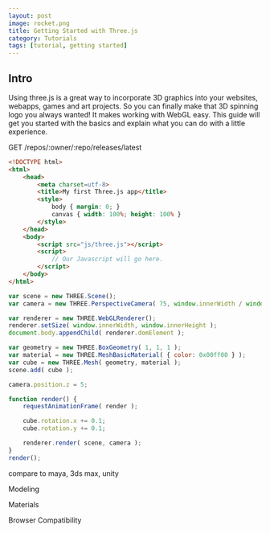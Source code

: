 ```yaml
---
layout: post
image: rocket.png
title: Getting Started with Three.js
category: Tutorials
tags: [tutorial, getting started]
---
```


## Intro
Using three.js is a great way to incorporate 3D graphics into your websites, webapps, games and art projects. So you can finally make that 3D spinning logo you always wanted! It makes working with WebGL easy. This guide will get you started with the basics and explain what you can do with a little experience.


GET /repos/:owner/:repo/releases/latest

```html
<!DOCTYPE html>
<html>
	<head>
		<meta charset=utf-8>
		<title>My first Three.js app</title>
		<style>
			body { margin: 0; }
			canvas { width: 100%; height: 100% }
		</style>
	</head>
	<body>
		<script src="js/three.js"></script>
		<script>
			// Our Javascript will go here.
		</script>
	</body>
</html>
```

```javascript
var scene = new THREE.Scene();
var camera = new THREE.PerspectiveCamera( 75, window.innerWidth / window.innerHeight, 0.1, 1000 );

var renderer = new THREE.WebGLRenderer();
renderer.setSize( window.innerWidth, window.innerHeight );
document.body.appendChild( renderer.domElement );

var geometry = new THREE.BoxGeometry( 1, 1, 1 );
var material = new THREE.MeshBasicMaterial( { color: 0x00ff00 } );
var cube = new THREE.Mesh( geometry, material );
scene.add( cube );

camera.position.z = 5;

function render() {
	requestAnimationFrame( render );

	cube.rotation.x += 0.1;
	cube.rotation.y += 0.1;

	renderer.render( scene, camera );
}
render();
```

compare to maya, 3ds max, unity

Modeling

Materials


Browser Compatibility

